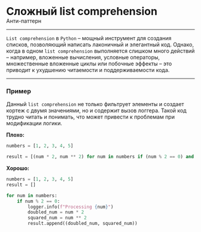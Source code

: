 
<div>
    <h1 style="margin: 0;">Сложный list comprehension</h1>
    <p style="margin: 0;">Анти-паттерн</p>
</div>

***

`List comprehension` в `Python` – мощный инструмент для создания списков, позволяющий написать лаконичный и элегантный код. Однако, когда в одном `list comprehension` выполняется слишком много действий – например, вложенные вычисления, условные операторы, множественные вложенные циклы или побочные эффекты – это приводит к ухудшению читаемости и поддерживаемости кода.

***

### Пример 

Данный `list comprehension` не только фильтрует элементы и создает кортеж с двумя значениями, но и содержит вызов логгера. Такой код трудно читать и понимать, что может привести к проблемам при модификации логики.

**Плохо:**
```python
numbers = [1, 2, 3, 4, 5]

result = [(num * 2, num ** 2) for num in numbers if (num % 2 == 0) and (logger.info(f"Processing {num}") or True)]
```
**Хорошо:**
```python
numbers = [1, 2, 3, 4, 5]
result = []

for num in numbers:
    if num % 2 == 0:
        logger.info(f"Processing {num}")
        doubled_num = num * 2
        squared_num = num ** 2
        result.append((doubled_num, squared_num))
```

